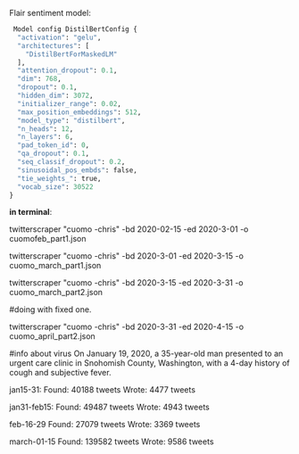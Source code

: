 Flair sentiment model:
```python
 Model config DistilBertConfig {
  "activation": "gelu",
  "architectures": [
    "DistilBertForMaskedLM"
  ],
  "attention_dropout": 0.1,
  "dim": 768,
  "dropout": 0.1,
  "hidden_dim": 3072,
  "initializer_range": 0.02,
  "max_position_embeddings": 512,
  "model_type": "distilbert",
  "n_heads": 12,
  "n_layers": 6,
  "pad_token_id": 0,
  "qa_dropout": 0.1,
  "seq_classif_dropout": 0.2,
  "sinusoidal_pos_embds": false,
  "tie_weights_": true,
  "vocab_size": 30522
}
```
__in terminal__:


twitterscraper "cuomo -chris" -bd 2020-02-15 -ed 2020-3-01 -o cuomofeb_part1.json

twitterscraper "cuomo -chris" -bd 2020-3-01 -ed 2020-3-15 -o cuomo_march_part1.json

twitterscraper "cuomo -chris" -bd 2020-3-15 -ed 2020-3-31 -o cuomo_march_part2.json



#doing with fixed one.

twitterscraper "cuomo -chris" -bd 2020-3-31 -ed 2020-4-15 -o cuomo_april_part2.json


#info about virus
On January 19, 2020, a 35-year-old man presented to an urgent care clinic in Snohomish County, Washington, with a 4-day history of cough and subjective fever.


jan15-31:
Found: 40188 tweets
Wrote: 4477 tweets

jan31-feb15:
Found: 49487 tweets
Wrote: 4943 tweets

feb-16-29
Found: 27079 tweets
Wrote: 3369 tweets

march-01-15
Found: 139582 tweets
Wrote: 9586 tweets
